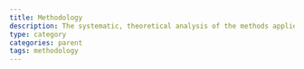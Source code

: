 ```yaml
---
title: Methodology
description: The systematic, theoretical analysis of the methods applied to a field of study
type: category
categories: parent
tags: methodology
---
```

